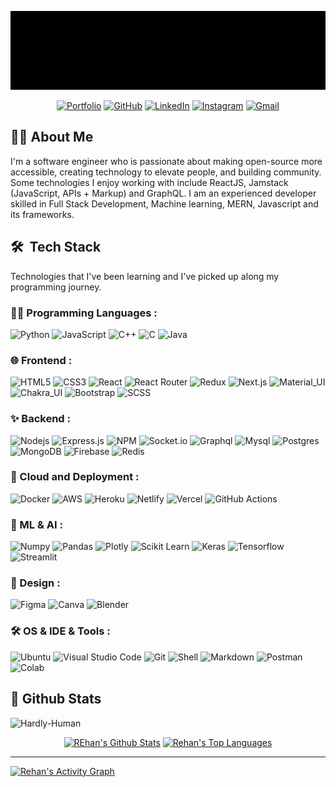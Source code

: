 <a href="https://www.iamrehan.me" target="_blank"><img src="./Profile-Banner.gif"></a>

<p align="center">
    <a href="https://www.iamrehan.me"><img src="https://img.icons8.com/bubbles/50/000000/link.png" alt="Portfolio"/></a>
	<a href="https://github.com/Hardly-Human"><img src="https://img.icons8.com/bubbles/50/000000/github.png" alt="GitHub"/></a>
	<a href="https://www.linkedin.com/in/rehan-uddin-shaik-480325148/"><img src="https://img.icons8.com/bubbles/50/000000/linkedin.png" alt="LinkedIn"/></a>
    <a href="https://www.instagram.com/made__of__sarcasm/"><img src="https://img.icons8.com/bubbles/50/000000/instagram.png" alt="Instagram"/></a>
	<a href="mailto:rehanuddin1024@gmail.com"><img src="https://img.icons8.com/bubbles/50/000000/gmail.png" alt="Gmail"/></a>
</p>

## 👨‍💻 About Me

I'm a software engineer who is passionate about making open-source more accessible, creating technology to elevate people, and building community. Some technologies I enjoy working with include ReactJS, Jamstack (JavaScript, APIs + Markup) and GraphQL. I am an experienced developer skilled in Full Stack Development, Machine learning, MERN, Javascript and its frameworks.

## 🛠️ &nbsp;Tech Stack

Technologies that I've been learning and I've picked up along my programming journey.

### 👨‍💻 Programming Languages :

![Python](https://img.shields.io/badge/Python%20-%2314354C.svg?logo=python&logoColor=white)
![JavaScript](https://img.shields.io/badge/JavaScript%20-%23F7DF1E.svg?logo=javascript&logoColor=black)
![C++](https://img.shields.io/badge/C++%20-%2300599C.svg?logo=c%2B%2B&logoColor=white)
![C](https://img.shields.io/badge/C%20-%232370ED.svg?logo=c&logoColor=white)
![Java](https://img.shields.io/badge/Java-%ED8B00.svg?logo=java&logoColor=white)

### 🌐 Frontend :

![HTML5](https://img.shields.io/badge/HTML5%20-%23E34F26.svg?logo=html5&logoColor=white)
![CSS3](https://img.shields.io/badge/CSS%20-%231572B6.svg?logo=css3&logoColor=white)
![React](https://img.shields.io/badge/React-20232A?logo=react&logoColor=61DAFB)
![React Router](https://img.shields.io/badge/React_Router-CA4245?logo=react-router&logoColor=white)
![Redux](https://img.shields.io/badge/Redux-593D88?logo=redux&logoColor=white)
![Next.js](https://img.shields.io/badge/next.js-000000?logo=nextdotjs&logoColor=white)
![Material_UI](https://img.shields.io/badge/Material--UI-0081CB?logo=material-ui&logoColor=white)
![Chakra_UI](https://img.shields.io/badge/Chakra--UI-319795?logo=chakra-ui&logoColor=white)
![Bootstrap](https://img.shields.io/badge/Bootstrap-%23563D7C.svg?logo=bootstrap&logoColor=white)
![SCSS](https://img.shields.io/badge/Sass-CC6699?logo=sass&logoColor=white)

### ✨ Backend :

![Nodejs](https://img.shields.io/badge/Node.js-339933?logo=nodedotjs&logoColor=white)
![Express.js](https://img.shields.io/badge/Express.js-000000?logo=express&logoColor=white)
![NPM](https://img.shields.io/badge/npm-CB3837?logo=npm&logoColor=white)
![Socket.io](https://img.shields.io/badge/-Socket-black?logo=socket.io&logoColor=white)
![Graphql](https://img.shields.io/badge/GraphQl-E10098?logo=graphql&logoColor=white)
![Mysql](https://img.shields.io/badge/MySQL-00000F?logo=mysql&logoColor=white)
![Postgres](https://img.shields.io/badge/PostgreSQL-316192?logo=postgresql&logoColor=white)
![MongoDB](https://img.shields.io/badge/MongoDB-4EA94B?logo=mongodb&logoColor=white)
![Firebase](https://img.shields.io/badge/firebase-ffca28?logo=firebase&logoColor=black)
![Redis](https://img.shields.io/badge/redis-%23DD0031.svg?logo=redis&logoColor=white)

### 🚀 Cloud and Deployment :

![Docker](https://img.shields.io/badge/Docker-2CA5E0?logo=docker&logoColor=white)
![AWS](https://img.shields.io/badge/Amazon_AWS-232F3E?logo=amazon-aws&logoColor=yellow)
![Heroku](https://img.shields.io/badge/Heroku-430098?logo=heroku&logoColor=white)
![Netlify](https://img.shields.io/badge/Netlify-00C7B7?logo=netlify&logoColor=white)
![Vercel](https://img.shields.io/badge/Vercel-000000?logo=vercel&logoColor=white)
![GitHub Actions](https://img.shields.io/badge/GitHub_Actions-2088FF?logo=github-actions&logoColor=white)

### 🤖 ML & AI :

![Numpy](https://img.shields.io/badge/Numpy-777BB4?logo=numpy&logoColor=white)
![Pandas](https://img.shields.io/badge/Pandas-2C2D72?logo=pandas&logoColor=white)
![Plotly](https://img.shields.io/badge/Plotly-239120?logo=plotly&logoColor=white)
![Scikit Learn](https://img.shields.io/badge/scikit_learn-F7931E?logo=scikit-learn&logoColor=white)
![Keras](https://img.shields.io/badge/Keras-D00000?logo=Keras&logoColor=white)
![Tensorflow](https://img.shields.io/badge/TensorFlow-FF6F00?logo=TensorFlow&logoColor=white)
![Streamlit](https://img.shields.io/badge/Streamlit-FF4B4B?logo=Streamlit&logoColor=white)

### 🎨 Design :

![Figma](https://img.shields.io/badge/Figma-EE0000?logo=figma&logoColor=white)
![Canva](https://img.shields.io/badge/Canva-%2300C4CC.svg?logo=Canva&logoColor=white)
![Blender](https://img.shields.io/badge/blender-%23F5792A.svg?logo=blender&logoColor=white)

### 🛠 OS & IDE & Tools : <br />

![Ubuntu](https://img.shields.io/badge/-Ubuntu-black?logo=ubuntu)
![Visual Studio Code](https://img.shields.io/badge/Visual_Studio_Code-0078D4?logo=visual%20studio%20code&logoColor=white)
![Git](https://img.shields.io/badge/Git-F05032?logo=git&logoColor=white)
![Shell](https://img.shields.io/badge/Shell_Script-121011?logo=gnu-bash&logoColor=white)
![Markdown](https://img.shields.io/badge/-Markdown-05122A?style=flat&logo=markdown)
![Postman](https://img.shields.io/badge/Postman-FF6C37?logo=Postman&logoColor=white)
![Colab](https://img.shields.io/badge/Colab-F9AB00?logo=googlecolab&color=525252)

<h2>📃 Github Stats</h2>

<p align="left"> <img src="https://komarev.com/ghpvc/?username=Hardly-Human&label=Profile%20Views%20&color=dc143c&style=plastic" alt="Hardly-Human" /> </p>

<div>

  <div align="center">
    <a href="#"><img alt="REhan's Github Stats" src="https://github-readme-stats.vercel.app/api?username=Hardly-Human&show_icons=true&include_all_commits=true&count_private=true&theme=react&hide_border=true&bg_color=0D1117&title_color=F0DB4F&icon_color=F0DB4F" height="200"/></a>
    <a href="#"><img alt="Rehan's Top Languages" src="https://github-readme-stats.vercel.app/api/top-langs/?username=Hardly-Human&langs_count=10&layout=compact&theme=react&hide_border=true&bg_color=0D1117&title_color=F0DB4F&icon_color=F0DB4F" height="200"/></a>
    <br/>

  </div>

  <hr/>

  <div>
    <a href="#"><img alt="Rehan's Activity Graph" src="https://activity-graph.herokuapp.com/graph?username=Hardly-Human&custom_title=Rehan%20Uddin's%20Contribution%20Graph&bg_color=0D1117&color=F0DB4F&line=FFFFFF&point=F0DB4F&hide_border=true" /></a>
  <div>
</div>
